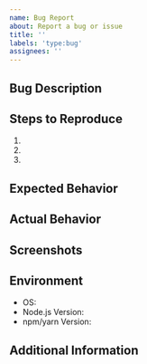 ```yaml
---
name: Bug Report
about: Report a bug or issue
title: ''
labels: 'type:bug'
assignees: ''
---
```


## Bug Description
<!-- Please provide a detailed description of the bug -->

## Steps to Reproduce
<!-- Please provide steps to reproduce the bug -->
1. 
2. 
3. 

## Expected Behavior
<!-- What should have happened? -->

## Actual Behavior
<!-- What actually happened? -->

## Screenshots
<!-- If applicable, add screenshots to help explain your problem -->

## Environment
- OS: 
- Node.js Version: 
- npm/yarn Version: 

## Additional Information
<!-- Add any other context about the problem here -->